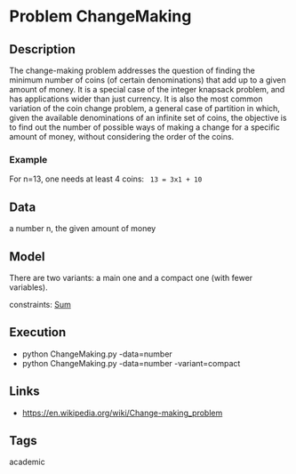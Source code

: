 # Problem ChangeMaking
## Description
The change-making problem addresses the question of finding the minimum number of coins (of certain denominations) that
add up to a given amount of money. It is a special case of the integer knapsack problem, and has applications wider than
just currency.
It is also the most common variation of the coin change problem, a general case of partition in which, given the
available denominations of an infinite set of coins, the objective is to find out the number of possible ways
of making a change for a specific amount of money, without considering the order of the coins.

### Example
  For n=13, one needs at least 4 coins:
  ``` 13 = 3x1 + 10```

## Data
  a number n, the given amount of money

## Model
  There are two variants: a main one and a compact one (with fewer variables).

  constraints: [Sum](http://pycsp.org/documentation/constraints/Sum)

## Execution
  - python ChangeMaking.py -data=number
  - python ChangeMaking.py -data=number -variant=compact

## Links
  - https://en.wikipedia.org/wiki/Change-making_problem

## Tags
  academic
